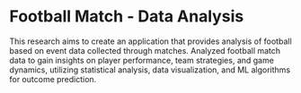 # Football Match - Data Analysis
This research aims to create an application that provides analysis of football based on event data collected through matches.
Analyzed football match data to gain insights on player performance, team strategies, and game dynamics, utilizing statistical analysis, data visualization, and ML algorithms for outcome prediction.
